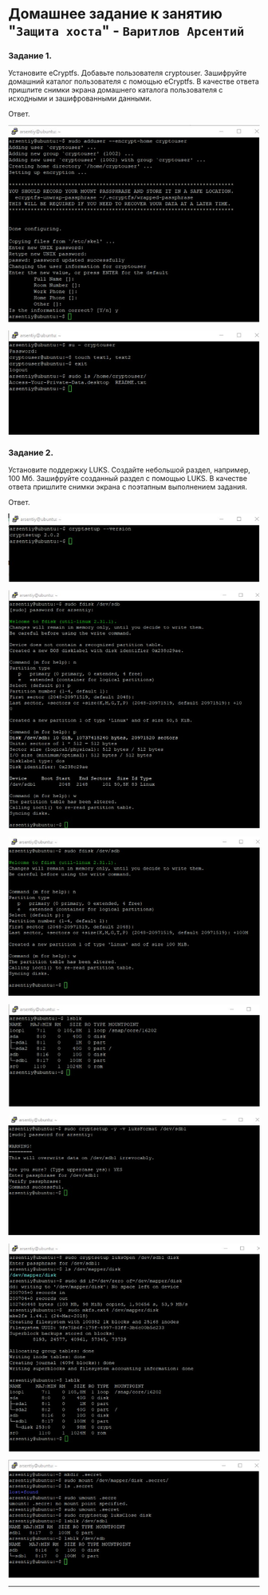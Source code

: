 # Домашнее задание к занятию "`Защита хоста`" - `Варитлов Арсентий`


### Задание 1.

Установите eCryptfs.
Добавьте пользователя cryptouser.
Зашифруйте домашний каталог пользователя с помощью eCryptfs.
В качестве ответа пришлите снимки экрана домашнего каталога пользователя с исходными и зашифрованными данными.

Ответ. 


![Скриншот 1](https://github.com/ArsentiyV/02-monitoring/blob/main/img/crypt-1-1.jpg)

![Скриншот 1](https://github.com/ArsentiyV/02-monitoring/blob/main/img/crypt-1-2.jpg)



### Задание 2. 

Установите поддержку LUKS.
Создайте небольшой раздел, например, 100 Мб.
Зашифруйте созданный раздел с помощью LUKS.
В качестве ответа пришлите снимки экрана с поэтапным выполнением задания.

Ответ.

![Скриншот 1](https://github.com/ArsentiyV/02-monitoring/blob/main/img/crypt-2-1.jpg)

![Скриншот 1](https://github.com/ArsentiyV/02-monitoring/blob/main/img/crypt-2-2.jpg)

![Скриншот 1](https://github.com/ArsentiyV/02-monitoring/blob/main/img/crypt-2-3.jpg)

![Скриншот 1](https://github.com/ArsentiyV/02-monitoring/blob/main/img/crypt-2-4.jpg)

![Скриншот 1](https://github.com/ArsentiyV/02-monitoring/blob/main/img/crypt-2-5.jpg)

![Скриншот 1](https://github.com/ArsentiyV/02-monitoring/blob/main/img/crypt-2-6.jpg)

![Скриншот 1](https://github.com/ArsentiyV/02-monitoring/blob/main/img/crypt-2-7.jpg)


---
